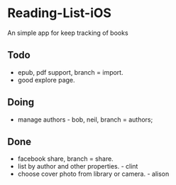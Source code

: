 # Reading-List-iOS
An simple app for keep tracking of books

## Todo

- epub, pdf support, branch = import.
- good explore page.

## Doing
- manage authors - bob, neil, branch = authors;

## Done
- facebook share, branch = share.
- list by author and other properties. - clint
- choose cover photo from library or camera. - alison
